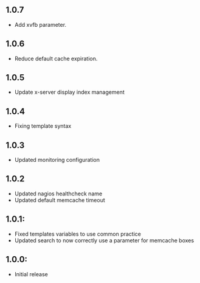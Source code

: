 ## 1.0.7
* Add xvfb parameter.

## 1.0.6
* Reduce default cache expiration.

## 1.0.5
* Update x-server display index management

## 1.0.4
* Fixing template syntax 

## 1.0.3
* Updated monitoring configuration

## 1.0.2
* Updated nagios healthcheck name
* Updated default memcache timeout

## 1.0.1:
* Fixed templates variables to use common practice
* Updated search to now correctly use a parameter for memcache boxes

## 1.0.0:
* Initial release
